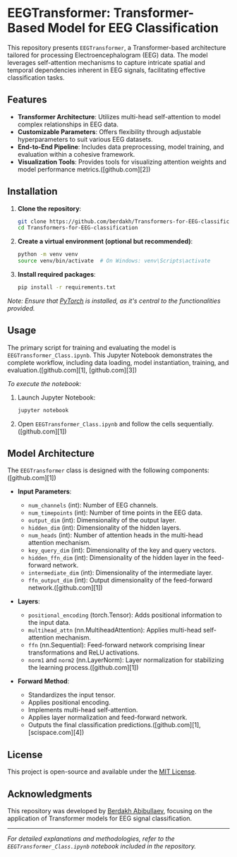 # EEGTransformer: Transformer-Based Model for EEG Classification

This repository presents `EEGTransformer`, a Transformer-based architecture tailored for processing Electroencephalogram (EEG) data. The model leverages self-attention mechanisms to capture intricate spatial and temporal dependencies inherent in EEG signals, facilitating effective classification tasks.

## Features

* **Transformer Architecture**: Utilizes multi-head self-attention to model complex relationships in EEG data.
* **Customizable Parameters**: Offers flexibility through adjustable hyperparameters to suit various EEG datasets.
* **End-to-End Pipeline**: Includes data preprocessing, model training, and evaluation within a cohesive framework.
* **Visualization Tools**: Provides tools for visualizing attention weights and model performance metrics.([github.com][2])

## Installation

1. **Clone the repository**:

   ```bash
   git clone https://github.com/berdakh/Transformers-for-EEG-classification.git
   cd Transformers-for-EEG-classification
   ```



2. **Create a virtual environment (optional but recommended)**:

   ```bash
   python -m venv venv
   source venv/bin/activate  # On Windows: venv\Scripts\activate
   ```



3. **Install required packages**:

   ```bash
   pip install -r requirements.txt
   ```



*Note: Ensure that [PyTorch](https://pytorch.org/) is installed, as it's central to the functionalities provided.*

## Usage

The primary script for training and evaluating the model is `EEGTransformer_Class.ipynb`. This Jupyter Notebook demonstrates the complete workflow, including data loading, model instantiation, training, and evaluation.([github.com][1], [github.com][3])

*To execute the notebook:*

1. Launch Jupyter Notebook:

   ```bash
   jupyter notebook
   ```



2. Open `EEGTransformer_Class.ipynb` and follow the cells sequentially.([github.com][1])

## Model Architecture

The `EEGTransformer` class is designed with the following components:([github.com][1])

* **Input Parameters**:

  * `num_channels` (int): Number of EEG channels.
  * `num_timepoints` (int): Number of time points in the EEG data.
  * `output_dim` (int): Dimensionality of the output layer.
  * `hidden_dim` (int): Dimensionality of the hidden layers.
  * `num_heads` (int): Number of attention heads in the multi-head attention mechanism.
  * `key_query_dim` (int): Dimensionality of the key and query vectors.
  * `hidden_ffn_dim` (int): Dimensionality of the hidden layer in the feed-forward network.
  * `intermediate_dim` (int): Dimensionality of the intermediate layer.
  * `ffn_output_dim` (int): Output dimensionality of the feed-forward network.([github.com][1])

* **Layers**:

  * `positional_encoding` (torch.Tensor): Adds positional information to the input data.
  * `multihead_attn` (nn.MultiheadAttention): Applies multi-head self-attention mechanism.
  * `ffn` (nn.Sequential): Feed-forward network comprising linear transformations and ReLU activations.
  * `norm1` and `norm2` (nn.LayerNorm): Layer normalization for stabilizing the learning process.([github.com][1])

* **Forward Method**:

  * Standardizes the input tensor.
  * Applies positional encoding.
  * Implements multi-head self-attention.
  * Applies layer normalization and feed-forward network.
  * Outputs the final classification predictions.([github.com][1], [scispace.com][4])

## License

This project is open-source and available under the [MIT License](LICENSE).

## Acknowledgments

This repository was developed by [Berdakh Abibullaev](https://github.com/berdakh), focusing on the application of Transformer models for EEG signal classification.

---

*For detailed explanations and methodologies, refer to the `EEGTransformer_Class.ipynb` notebook included in the repository.*
 
